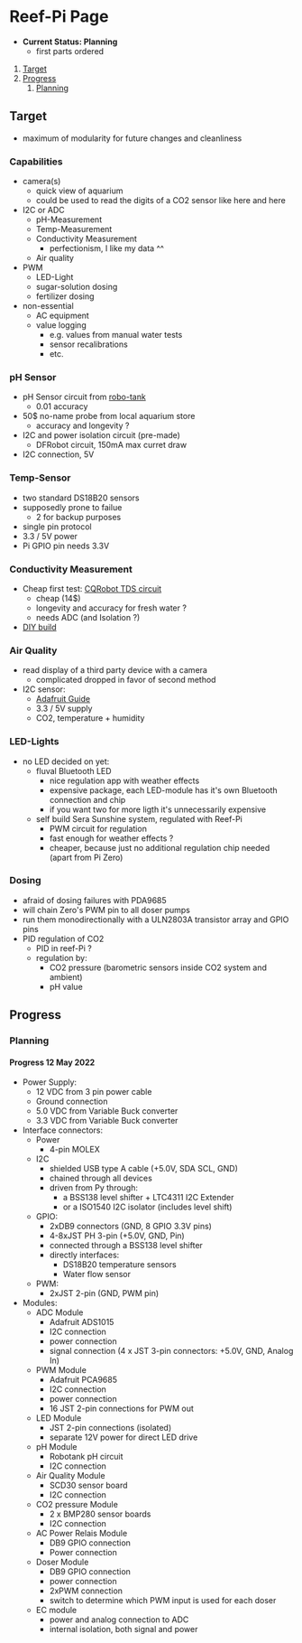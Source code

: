 # Reef-Pi Page

- **Current Status: Planning**
  - first parts ordered

1. [Target](#target)
2. [Progress](#progress)
    1. [Planning](#planning)

## Target

- maximum of modularity for future changes and cleanliness

### Capabilities

- camera(s)
  - quick view of aquarium
  - could be used to read the digits of a CO2 sensor like here and here
- I2C or ADC
  - pH-Measurement
  - Temp-Measurement
  - Conductivity Measurement
    - perfectionism, I like my data ^^
  - Air quality
- PWM
  - LED-Light
  - sugar-solution dosing
  - fertilizer dosing
- non-essential
  - AC equipment
  - value logging
    - e.g. values from manual water tests
    - sensor recalibrations
    - etc.

### pH Sensor

- pH Sensor circuit from [robo-tank](https://www.robo-tank.ca/Arduino-Devices/Robo-Tank-Isolated-pH-Circuit-Arduino-PI)
  - 0.01 accuracy
- 50$ no-name probe from local aquarium store
  - accuracy and longevity ?
- I2C and power isolation circuit (pre-made)
  - DFRobot circuit, 150mA max curret draw
- I2C connection, 5V

### Temp-Sensor

- two standard DS18B20 sensors
- supposedly prone to failue
  - 2 for backup purposes
- single pin protocol
- 3.3 / 5V power
- Pi GPIO pin needs 3.3V

### Conductivity Measurement

- Cheap first test: [CQRobot TDS circuit](www.cqrobot.wiki/index.php/TDS_(Total_Dissolved_Solids)_Meter_Sensor_SKU:_CQRSENTDS01)
  - cheap (14$)
  - longevity and accuracy for fresh water ?
  - needs ADC (and Isolation ?)
- [DIY build](DIY_EC_Sensor.md)

### Air Quality

- read display of a third party device with a camera
  - complicated dropped in favor of second method
- I2C sensor:
  - [Adafruit Guide](https://learn.adafruit.com/adafruit-scd30/overview)
  - 3.3 / 5V supply
  - CO2, temperature + humidity

### LED-Lights

- no LED decided on yet:
  - fluval Bluetooth LED
    - nice regulation app with weather effects
    - expensive package, each LED-module has it's own Bluetooth connection and chip
    - if you want two for more ligth it's unnecessarily expensive
  - self build Sera Sunshine system, regulated with Reef-Pi
    - PWM circuit for regulation
    - fast enough for weather effects ?
    - cheaper, because just no additional regulation chip needed (apart from Pi Zero)

### Dosing

- afraid of dosing failures with PDA9685
- will chain Zero's PWM pin to all doser pumps
- run them monodirectionally with a ULN2803A transistor array and GPIO pins
- PID regulation of CO2
  - PID in reef-Pi ?
  - regulation by:
    - CO2 pressure (barometric sensors inside CO2 system and ambient)
    - pH value

## Progress

### Planning

#### Progress 12 May 2022

- Power Supply:
  - 12 VDC from 3 pin power cable
  - Ground connection
  - 5.0 VDC from Variable Buck converter
  - 3.3 VDC from Variable Buck converter
- Interface connectors:
  - Power
    - 4-pin MOLEX
  - I2C
    - shielded USB type A cable (+5.0V, SDA SCL, GND)
    - chained through all devices
    - driven from Py through:
      - a BSS138 level shifter + LTC4311 I2C Extender
      - or a ISO1540 I2C isolator (includes level shift)
  - GPIO:
    - 2xDB9 connectors (GND, 8 GPIO 3.3V pins)
    - 4-8xJST PH 3-pin (+5.0V, GND, Pin)
    - connected through a BSS138 level shifter
    - directly interfaces:
      - DS18B20 temperature sensors
      - Water flow sensor
  - PWM:
    - 2xJST 2-pin (GND, PWM pin)
- Modules:
  - ADC Module 
    - Adafruit ADS1015
    - I2C connection
    - power connection
    - signal connection (4 x JST 3-pin connectors: +5.0V, GND, Analog In)
  - PWM Module
    - Adafruit PCA9685
    - I2C connection
    - power connection
    - 16 JST 2-pin connections for PWM out
  - LED Module
    - JST 2-pin connections (isolated)
    - separate 12V power for direct LED drive
  - pH Module
    - Robotank pH circuit
    - I2C connection
  - Air Quality Module
    - SCD30 sensor board
    - I2C connection
  - CO2 pressure Module
    - 2 x BMP280 sensor boards
    - I2C connection
  - AC Power Relais Module
    - DB9 GPIO connection
    - Power connection
  - Doser Module
    - DB9 GPIO connection
    - power connection
    - 2xPWM connection
    - switch to determine which PWM input is used for each doser
  - EC module
    - power and analog connection to ADC
    - internal isolation, both signal and power
